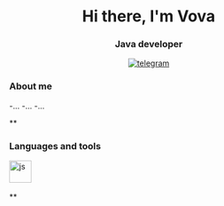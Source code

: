 <div id="header" align="center">
<h1>Hi there, I'm Vova</h1>
<h3>Java developer</h3>
<a href="linkedin-url">
<img src="https://img.shields.io/badge/Telegram-2CA5E0?style=flat-squeare&logo=telegram&logoColor=white" alt="telegram"/>
</a>
</div>
  
<h3>About me</h3>
-...
-...
-...

**

<h3>Languages and tools</h3>

<img src=" https://cdn.jsdelivr.net/gh/devicons/devicon/icons/javascript/javascript-original.svg "
title="js" width="40" height="40"/>&nbsp;

**
